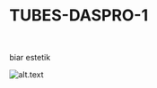 # TUBES-DASPRO-1

<p>&nbsp;</p>

biar estetik

![alt.text](https://github.com/egijago/-/blob/main/kucing.webp)
